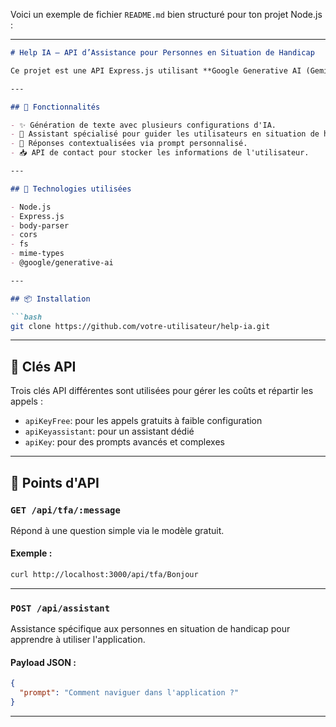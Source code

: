 Voici un exemple de fichier `README.md` bien structuré pour ton projet Node.js :

---

```markdown
# Help IA – API d’Assistance pour Personnes en Situation de Handicap

Ce projet est une API Express.js utilisant **Google Generative AI (Gemini 2.5 Pro)** pour fournir une assistance personnalisée aux personnes en situation de handicap. Elle propose plusieurs points d'accès pour communiquer avec différents modèles d'IA afin d'aider, informer, ou guider les utilisateurs.

---

## 🚀 Fonctionnalités

- ✨ Génération de texte avec plusieurs configurations d'IA.
- 🧠 Assistant spécialisé pour guider les utilisateurs en situation de handicap.
- 💬 Réponses contextualisées via prompt personnalisé.
- 📥 API de contact pour stocker les informations de l'utilisateur.

---

## 🧪 Technologies utilisées

- Node.js
- Express.js
- body-parser
- cors
- fs
- mime-types
- @google/generative-ai

---

## 📦 Installation

```bash
git clone https://github.com/votre-utilisateur/help-ia.git
```


---

## 🔑 Clés API

Trois clés API différentes sont utilisées pour gérer les coûts et répartir les appels :

- `apiKeyFree`: pour les appels gratuits à faible configuration
- `apiKeyassistant`: pour un assistant dédié
- `apiKey`: pour des prompts avancés et complexes


---

## 📡 Points d'API

### `GET /api/tfa/:message`

Répond à une question simple via le modèle gratuit.

#### Exemple :
```bash
curl http://localhost:3000/api/tfa/Bonjour
```

---

### `POST /api/assistant`

Assistance spécifique aux personnes en situation de handicap pour apprendre à utiliser l'application.

#### Payload JSON :
```json
{
  "prompt": "Comment naviguer dans l'application ?"
}
```

---





